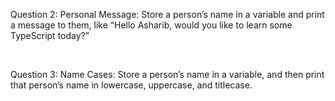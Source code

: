 <p>Question 2: Personal Message: Store a person’s name in a variable and print a message to them, like “Hello Asharib, would you like to learn some TypeScript today?”</p>
<br>
<p>Question 3: Name Cases: Store a person’s name in a variable, and then print that person’s name in lowercase, uppercase, and titlecase.</p>
